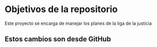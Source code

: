 # Objetivos de la repositorio

Este proyecto se encarga de manejar los planes de la liga de la justicia

## Estos cambios son desde GitHub
